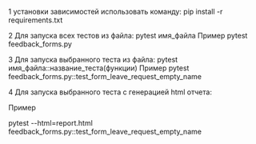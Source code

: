 1  установки зависимостей использовать команду:
pip install -r requirements.txt

2 Для запуска всех тестов из файла:
pytest имя_файла
Пример
pytest feedback_forms.py

3 Для запуска выбранного теста из файла:
pytest имя_файла::название_теста(функции)
Пример
pytest feedback_forms.py::test_form_leave_request_empty_name

4 Для запуска выбранного теста с генерацией html отчета:

Пример

pytest --html=report.html feedback_forms.py::test_form_leave_request_empty_name
